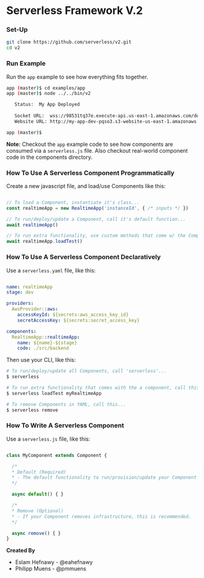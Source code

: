 # Serverless Framework V.2

### Set-Up

```bash
git clone https://github.com/serverless/v2.git
cd v2
```

### Run Example

Run the `app` example to see how everything fits together.

```bash
app (master)$ cd examples/app
app (master)$ node ../../bin/v2

   Status:  My App Deployed
   
   Socket URL:  wss://98531tq37e.execute-api.us-east-1.amazonaws.com/dev/
   Website URL: http://my-app-dev-pqso3.s3-website-us-east-1.amazonaws.com

app (master)$
```

**Note:** Checkout the `app` example code to see how components are consumed via a `serverless.js` file. Also checkout real-world component code in the components directory.

### How To Use A Serverless Component Programmatically

Create a new javascript file, and load/use Components like this:

```javascript

// To load a Component, instantiate it's class...
const realtimeApp = new RealtimeApp('instanceId', { /* inputs */ })

// To run/deploy/update a Component, call it's default function...
await realtimeApp()

// To run extra functionality, use custom methods that come w/ the Component...
await realtimeApp.loadTest()
```

### How To Use A Serverless Component Declaratively

Use a `serverless.yaml` file, like this:

```yaml

name: realtimeApp
stage: dev

providers:
  AwsProvider::aws:
    accessKeyId: ${secrets:aws_access_key_id}
    secretAccessKey: ${secrets:secret_access_key}

components:
  RealtimeApp::realtimeApp:
    name: ${name}-${stage}
    code: ./src/backend
```

Then use your CLI, like this:

```bash
# To run/deploy/update all Components, call 'serverless'...
$ serverless

# To run extra functionality that comes with the a component, call this...
$ serverless loadTest myRealtimeApp

# To remove Components in YAML, call this...
$ serverless remove
```

### How To Write A Serverless Component

Use a `serverless.js` file, like this:

```javascript

class MyComponent extends Component {

  /*
  * Default (Required)
  * - The default functionality to run/provision/update your Component
  */

  async default() { }

  /*
  * Remove (Optional)
  * - If your Component removes infrastructure, this is recommended.
  */

  async remove() { }
}

```

**Created By**

* Eslam Hefnawy - @eahefnawy
* Philipp Muens - @pmmuens
